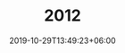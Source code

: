 ---
title: "2012"
date: 2019-10-29T13:49:23+06:00
draft: false

# meta description
description: "Hennessy's View 2012"

# type
type : "blog"
---